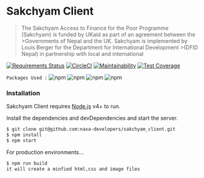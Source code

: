 # Sakchyam Client


>The Sakchyam Access to Finance for the Poor Programme (Sakchyam) is funded by UKaid as part of an agreement between the >Governments of Nepal and the UK. Sakchyam is implemented by Louis Berger for the Department for International Development >(DFID Nepal) in partnership with local and international 

[![Requirements Status](https://requires.io/github/varun2948/react_test/requirements.svg?branch=master)](https://requires.io/github/varun2948/react_test/requirements/?branch=master) [![CircleCI](https://circleci.com/gh/naxa-developers/sakchyam_client/tree/master.svg?style=svg)](https://circleci.com/gh/naxa-developers/sakchyam_client/tree/master)         [![Maintainability](https://api.codeclimate.com/v1/badges/82c78ef99f19f77e7c0d/maintainability)](https://codeclimate.com/github/naxa-developers/sakchyam_client/maintainability) [![Test Coverage](https://api.codeclimate.com/v1/badges/82c78ef99f19f77e7c0d/test_coverage)](https://codeclimate.com/github/naxa-developers/sakchyam_client/test_coverage) 

`Packages Used :`
![npm](https://img.shields.io/npm/v/react?label=React) ![npm](https://img.shields.io/npm/v/webpack?color=%238ed6fb&label=Webpack) ![npm](https://img.shields.io/npm/v/eslint?color=%23492fc5&label=ESLint) ![npm](https://img.shields.io/npm/v/prettier?color=%23f6b93d&label=Prettier)


### Installation

Sakchyam Client requires [Node.js](https://nodejs.org/) v4+ to run.

Install the dependencies and devDependencies and start the server.

```sh
$ git clone git@github.com:naxa-developers/sakchyam_client.git
$ npm install
$ npm start
```

For production environments...

```sh
$ npm run build 
it will create a minfied html,css and image files
```
